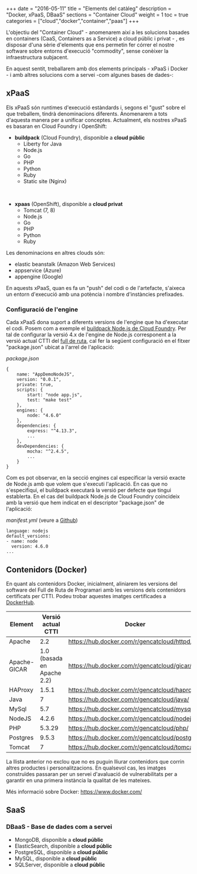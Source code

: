 +++
date        = "2016-05-11"
title       = "Elements del catàleg"
description = "Docker, xPaaS, DBaaS"
sections    = "Container Cloud"
weight      = 1
toc = true
categories  = ["cloud","docker","container","paas"]
+++

L'objectiu del "Container Cloud" - anomenarem així a les solucions basades en containers (CaaS, Containers as a Service) a cloud públic i privat - , es disposar d'una sèrie d'elements que ens permetin fer córrer el nostre software sobre entorns d'execució "commodity", sense conèixer la infraestructura subjacent.

En aquest sentit, treballarem amb dos elements principals - xPaaS i Docker - i amb altres solucions com a servei -com algunes bases de dades-:

## **xPaaS**

Els xPaaS són runtimes d'execució estàndards i, segons el "gust" sobre el que treballem, tindrà denominacions diferents. Anomenarem a tots d'aquesta manera per a unificar conceptes. Actualment, els nostres xPaaS es basaran en Cloud Foundry i OpenShift: 

- **buildpack** (Cloud Foundry), disponible a **cloud públic**
	* Liberty for Java
	* Node.js
	* Go
	* PHP
	* Python
	* Ruby
	* Static site (Nginx)

<br />

- **xpaas** (OpenShift), disponible a **cloud privat**
	* Tomcat (7, 8)
	* Node.js
	* Go
	* PHP
	* Python
	* Ruby

Les denominacions en altres clouds són:

- elastic beanstalk (Amazon Web Services)
- appservice (Azure)
- appengine (Google)

En aquests xPaaS, quan es fa un "push" del codi o de l'artefacte, s'aixeca un entorn d'execució amb una potència i nombre d'instàncies prefixades.


### Configuració de l'engine

Cada xPaaS dona suport a diferents versions de l'engine que ha d'executar el codi. Posem com a exemple el [buildpack Node.js de Cloud Foundry](https://github.com/cloudfoundry/nodejs-buildpack). Per tal de configurar la versió 4.x de l'engine de Node.js corresponent a la versió actual CTTI del [full de ruta](https://portic.ctti.gencat.cat/les_tic/Normativa/arquitectura/Documents/Full%20de%20Ruta%20del%20Programari.pdf#search=full%20de%20ruta), cal fer la següent configuració en el fitxer "package.json" ubicat a l'arrel de l'aplicació:

_package.json_

```
{
	name: "AppDemoNodeJS",
	version: "0.0.1",
	private: true,
	scripts: {
		start: "node app.js",
		test: "make test"
	},
	engines: {
		node: "4.6.0"
	},
	dependencies: {
		express: "^4.13.3",
		...
	},
	devDependencies: {
		mocha: "^2.4.5",
		...
	}
}
```

Com es pot observar, en la secció engines cal especificar la versió exacte de Node.js amb que volem que s'executi l'aplicació. En cas que no s'especifiqui, el buildpack executarà la versió per defecte que tingui establerta. En el cas del buildpack Node.js de Cloud Foundry coincideix amb la versió que hem indicat en el descriptor "package.json" de l'aplicació:

_manifest.yml_ (veure a [Github](https://github.com/cloudfoundry/nodejs-buildpack/blob/master/manifest.yml))

```
language: nodejs
default_versions:
- name: node
  version: 4.6.0
...
```

## **Contenidors (Docker)**

En quant als contenidors Docker, inicialment, aliniarem les versions del software del Full de Ruta de Programari amb les versions dels contenidors certificats per CTTI. Podeu trobar aquestes imatges certificades a [DockerHub](https://hub.docker.com/r/gencatcloud/).


**Element**  | **Versió actual CTTI** | **Docker**
------------ | ----------------------- | ---------
Apache 		 | 2.2                     | https://hub.docker.com/r/gencatcloud/httpd/
Apache-GICAR | 1.0 (basada en Apache 2.2)                       | https://hub.docker.com/r/gencatcloud/gicar/
HAProxy		 | 1.5.1                   | https://hub.docker.com/r/gencatcloud/haproxy/
Java		 | 7		|	https://hub.docker.com/r/gencatcloud/java/
MySql 		 | 5.7                     | https://hub.docker.com/r/gencatcloud/mysql/
NodeJS 		 | 4.2.6                     | https://hub.docker.com/r/gencatcloud/nodejs/
PHP 		 | 5.3.29                   | https://hub.docker.com/r/gencatcloud/php/
Postgres	 | 9.5.3	                   | https://hub.docker.com/r/gencatcloud/postgres/
Tomcat  	 | 7                     | https://hub.docker.com/r/gencatcloud/tomcat/

La llista anterior no exclou que no es puguin lliurar contenidors que corrin altres productes i personalitzacions. En qualsevol cas, les imatges construïdes passaran per un servei d'avaluació de vulnerabilitats per a garantir en una primera instància la qualitat de les mateixes.

Més informació sobre Docker: https://www.docker.com/

## SaaS

### DBaaS - Base de dades com a servei

- MongoDB, disponible a **cloud públic**
- ElasticSearch, disponible a **cloud públic**
- PostgreSQL, disponible a **cloud públic**
- MySQL, disponible a **cloud públic**
- SQLServer, disponible a **cloud públic**
